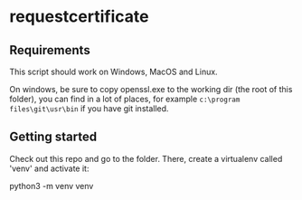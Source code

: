# requestcertificate


## Requirements
This script should work on Windows, MacOS and Linux.

On windows, be sure to copy openssl.exe to the working dir (the root of this folder), you can find in a lot of places,
for example `c:\program files\git\usr\bin` if you have git installed.

## Getting started

Check out this repo and go to the folder. There, create a virtualenv called 'venv' and activate it:

python3 -m venv venv

